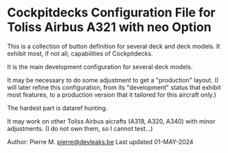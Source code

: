 # Cockpitdecks Configuration File for Toliss Airbus A321 with neo Option

This is a collection of button definition for several deck and deck models.
It exhibit most, if not all, capabilities of Cockpitdecks.

It is the main development configuration for several deck models.

It may be necessary to do some adjustment to get a "production" layout.
(I will later refine this configuration, from its "development" status that
exhibit most features, to a production version that it tailored for this aircraft only.)

The hardest part is dataref hunting.


It may work on other Toliss Airbus aicrafts (A319, A320, A340) with minor adjustments.
(I do not own them, so I cannot test...)

Author: Pierre M. <pierre@devleaks.be>
Last updated 01-MAY-2024
